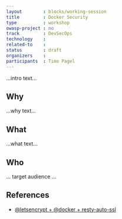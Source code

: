 ```yaml
---
layout        : blocks/working-session
title         : Docker Security
type          : workshop
owasp-project : no
track         : DevSecOps
technology    :
related-to    :
status        : draft
organizers    :
participants  : Timo Pagel
---
```


...intro text...

## Why

...why text...

## What

...what text...

## Who

... target audience ...

## References

 - [@letsencrypt + @docker + resty-auto-ssl](https://twitter.com/bpedro/status/859862631921987586)
